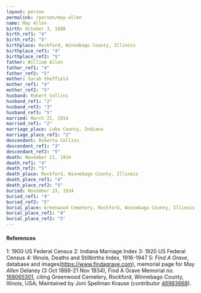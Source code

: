 ```yaml
---
layout: person
permalink: /person/may-allen
name: May Allen
birth: October 3, 1888
birth_ref1: "4"
birth_ref2: "5"
birthplace: Rockford, Winnebago County, Illinois
birthplace_ref1: "4"
birthplace_ref2: "5"
father: William Allen
father_ref1: "4"
father_ref2: "5"
mother: Sarah Sheffield
mother_ref1: "4"
mother_ref2: "5"
husband: Robert Collins
husband_ref1: "2"
husband_ref2: "3"
husband_ref3: "5"
married: March 21, 1914
married_ref1: "2"
marriage_place: Lake County, Indiana
marriage_place_ref1: "2"
descendant: Roberta Collins
descendant_ref1: "3"
descendant_ref2: "5"
death: November 21, 1934
death_ref1: "4"
death_ref2: "5"
death_place: Rockford, Winnebago County, Illinois
death_place_ref1: "4"
death_place_ref2: "5"
buried: November 23, 1934
buried_ref1: "4"
buried_ref2: "5"
burial_place: Greenwood Cemetery, Rockford, Winnebago County, Illinois
burial_place_ref1: "4"
burial_place_ref2: "5"
---
```


#### References

<a id="1">1: </a> 1900 US Federal Census
<a id="2">2: </a> Indiana Marriage Index
<a id="3">3: </a> 1920 US Federal Census
<a id="4">4: </a> Illinois, Deaths and Stillbirths Index, 1916-1947
<a id="5">5: </a> _Find A Grave_, database and images(<https://www.findagrave.com>), memorial page for May _Allen_ Delaney (3 Oct 1888-21 Nov 1934), Find A Grave Memorial no. [168065301](https://www.findagrave.com/memorial/168065301), citing Greenwood Cemetery, Rockford, Winnebago County, Illinois, USA; Maintained by Joni Spellman Krause (contributor [46983668](https://www.findagrave.com/user/profile/46983668)). 
